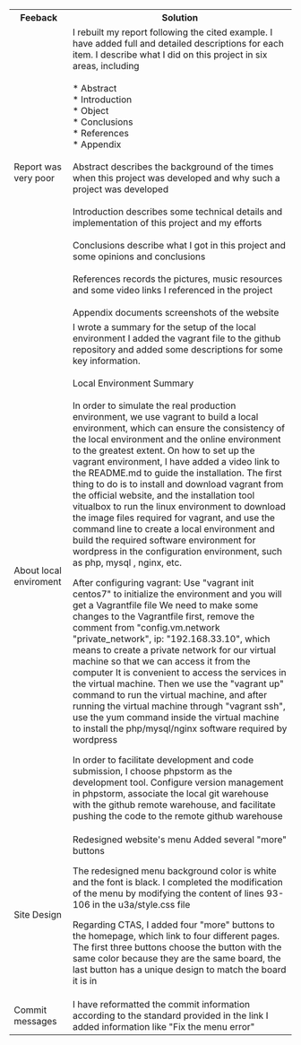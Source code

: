 <table>
	<tr>
		<th>
			Feeback
		</th>
		<th>
			Solution
		</th>
	</tr>
	<tr>
		<td>
			Report was very poor
		</td>
		<td>
			I rebuilt my report following the cited example. I have added full and
			detailed descriptions for each item. I describe what I did on this project
			in six areas, including<br><br>
            * Abstract <br>
            * Introduction <br>
            * Object  <br>
			* Conclusions <br>
            * References <br>
            * Appendix <br><br>
            Abstract describes the background of the times when this project was developed and why such a project was developed 
            <br><br>Introduction describes some technical details and implementation of this project and my efforts 
            <br><br>Conclusions describe what I got in this project and some opinions and conclusions 
            <br><br>References records the pictures, music resources and some video links I referenced in the project 
            <br><br>Appendix documents screenshots of the website
		</td>
	</tr>
	<tr>
		<td>
			About local enviroment
		</td>
		<td>
			I wrote a summary for the setup of the local environment I added the vagrant
			file to the github repository and added some descriptions for some key
			information.
            <br>
            <br>
            Local Environment Summary
            <br>
            <br>
In order to simulate the real production environment, we use vagrant to build a local environment, which can ensure the consistency of the local environment and the online environment to the greatest extent. On how to set up the vagrant environment, I have added a video link to the README.md to guide the installation. The first thing to do is to install and download vagrant from the official website, and the installation tool vitualbox to run the linux environment to download the image files required for vagrant, and use the command line to create a local environment and build the required software environment for wordpress in the configuration environment, such as php, mysql , nginx, etc.

After configuring vagrant:
Use "vagrant init centos7" to initialize the environment and you will get a Vagrantfile file
We need to make some changes to the Vagrantfile first, remove the comment from "config.vm.network "private_network", ip: "192.168.33.10", which means to create a private network for our virtual machine so that we can access it from the computer It is convenient to access the services in the virtual machine. Then we use the "vagrant up" command to run the virtual machine, and after running the virtual machine through "vagrant ssh", use the yum command inside the virtual machine to install the php/mysql/nginx software required by wordpress

In order to facilitate development and code submission, I choose phpstorm as the development tool. Configure version management in phpstorm, associate the local git warehouse with the github remote warehouse, and facilitate pushing the code to the remote github warehouse
		</td>
	</tr>
	<tr>
		<td>
			Site Design
		</td>
		<td>
Redesigned website's menu Added several "more" buttons

The redesigned menu background color is white and the font is black.
I completed the modification of the menu by modifying the content of lines 93-106 in the u3a/style.css file

Regarding CTAS, I added four "more" buttons to the homepage, which link to four different pages. The first three buttons choose the button with the same color because they are the same board, the last button has a unique design to match the board it is in
		</td>
	</tr>
	<tr>
		<td>
			Commit messages
		</td>
		<td>
I have reformatted the commit information according to the standard provided in the link
I added information like "Fix the menu error"
		</td>
	</tr>
</table>